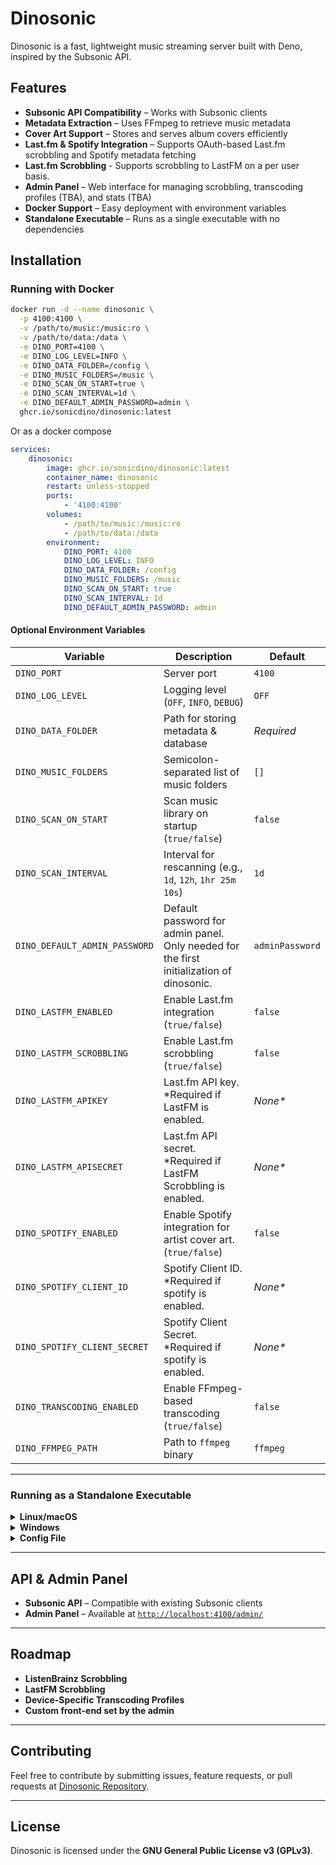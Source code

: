 # Dinosonic

Dinosonic is a fast, lightweight music streaming server built with Deno,
inspired by the Subsonic API.

## Features

- **Subsonic API Compatibility** – Works with Subsonic clients
- **Metadata Extraction** – Uses FFmpeg to retrieve music metadata
- **Cover Art Support** – Stores and serves album covers efficiently
- **Last.fm & Spotify Integration** – Supports OAuth-based Last.fm scrobbling and Spotify metadata fetching
- **Last.fm Scrobbling** - Supports scrobbling to LastFM on a per user basis.
- **Admin Panel** – Web interface for managing scrobbling, transcoding profiles (TBA), and stats (TBA)
- **Docker Support** – Easy deployment with environment variables
- **Standalone Executable** – Runs as a single executable with no dependencies

## Installation

### Running with Docker

```sh
docker run -d --name dinosonic \
  -p 4100:4100 \
  -v /path/to/music:/music:ro \
  -v /path/to/data:/data \
  -e DINO_PORT=4100 \
  -e DINO_LOG_LEVEL=INFO \
  -e DINO_DATA_FOLDER=/config \
  -e DINO_MUSIC_FOLDERS=/music \
  -e DINO_SCAN_ON_START=true \
  -e DINO_SCAN_INTERVAL=1d \
  -e DINO_DEFAULT_ADMIN_PASSWORD=admin \
  ghcr.io/sonicdino/dinosonic:latest
```

Or as a docker compose

```yaml
services:
    dinosonic:
        image: ghcr.io/sonicdino/dinosonic:latest
        container_name: dinosonic
        restart: unless-stopped
        ports:
            - '4100:4100'
        volumes:
            - /path/to/music:/music:ro
            - /path/to/data:/data
        environment:
            DINO_PORT: 4100
            DINO_LOG_LEVEL: INFO
            DINO_DATA_FOLDER: /config
            DINO_MUSIC_FOLDERS: /music
            DINO_SCAN_ON_START: true
            DINO_SCAN_INTERVAL: 1d
            DINO_DEFAULT_ADMIN_PASSWORD: admin
```

#### Optional Environment Variables

| Variable                      | Description                                                                              | Default         |
| ----------------------------- | ---------------------------------------------------------------------------------------- | --------------- |
| `DINO_PORT`                   | Server port                                                                              | `4100`          |
| `DINO_LOG_LEVEL`              | Logging level (`OFF`, `INFO`, `DEBUG`)                                                   | `OFF`           |
| `DINO_DATA_FOLDER`            | Path for storing metadata & database                                                     | _Required_      |
| `DINO_MUSIC_FOLDERS`          | Semicolon-separated list of music folders                                                | `[]`            |
| `DINO_SCAN_ON_START`          | Scan music library on startup (`true/false`)                                             | `false`         |
| `DINO_SCAN_INTERVAL`          | Interval for rescanning (e.g., `1d`, `12h`, `1hr 25m 10s`)                               | `1d`            |
| `DINO_DEFAULT_ADMIN_PASSWORD` | Default password for admin panel. Only needed for the first initialization of dinosonic. | `adminPassword` |
| `DINO_LASTFM_ENABLED`         | Enable Last.fm integration (`true/false`)                                                | `false`         |
| `DINO_LASTFM_SCROBBLING`      | Enable Last.fm scrobbling (`true/false`)                                                 | `false`         |
| `DINO_LASTFM_APIKEY`          | Last.fm API key. \*Required if LastFM is enabled.                                        | _None\*_        |
| `DINO_LASTFM_APISECRET`       | Last.fm API secret. \*Required if LastFM Scrobbling is enabled.                          | _None\*_        |
| `DINO_SPOTIFY_ENABLED`        | Enable Spotify integration for artist cover art. (`true/false`)                          | `false`         |
| `DINO_SPOTIFY_CLIENT_ID`      | Spotify Client ID. \*Required if spotify is enabled.                                     | _None\*_        |
| `DINO_SPOTIFY_CLIENT_SECRET`  | Spotify Client Secret. \*Required if spotify is enabled.                                 | _None\*_        |
| `DINO_TRANSCODING_ENABLED`    | Enable FFmpeg-based transcoding (`true/false`)                                           | `false`         |
| `DINO_FFMPEG_PATH`            | Path to `ffmpeg` binary                                                                  | `ffmpeg`        |

---

### Running as a Standalone Executable

<details>
<summary><strong>Linux/macOS</strong></summary>

```sh
chmod +x dinosonic
./dinosonic --config /path/to/config
```

</details>

<details>
<summary><strong>Windows</strong></summary>

```powershell
dinosonic.exe --config "C:\path\to\config"
```

</details>

<details>
<summary><strong>Config File</strong></summary>

```toml
port = 4100
log_level = "DEBUG"
data_folder = "/path/to/dataDir"
music_folders = [ "/path/to/music", "/path/to/music2" ]
default_admin_password = "adminPassword"
scan_on_start = true

[transcoding]
enabled = false
ffmpeg_path = "ffmpeg"

[last_fm]
enabled = true
api_key = "apiKey"
api_secret = "apiSecret"

[spotify]
enabled = true
client_id = "clientId"
client_secret = "clintSecret"
```

#### Config File Options

| Option                   | Type    | Default         | Description                                                                                        |
| ------------------------ | ------- | --------------- | -------------------------------------------------------------------------------------------------- |
| `port`                   | number  | `4100`          | The port on which Dinosonic runs.                                                                  |
| `log_level`              | string  | `OFF`           | Logging level (e.g., `DEBUG`, `INFO`).                                                             |
| `data_folder`            | string  | _Required_      | Path to store metadata and other data.                                                             |
| `music_folders`          | array   | `[]`            | List of directories containing music.                                                              |
| `scan_on_start`          | boolean | `false`         | Whether to scan the music folder on startup.                                                       |
| `scan_interval`          | string  | `1d`            | Interval between automatic scans.                                                                  |
| `default_admin_password` | string  | `adminPassword` | The default password for the admin account. Only needed for the first initialization of dinosonic. |

#### Transcoding Options

| Option        | Type    | Default  | Description                     |
| ------------- | ------- | -------- | ------------------------------- |
| `enabled`     | boolean | `false`  | Whether transcoding is enabled. |
| `ffmpeg_path` | string  | `ffmpeg` | Path to the FFmpeg executable.  |

#### Last.fm Options

| Option              | Type    | Default  | Description                                                     |
| ------------------- | ------- | -------- | --------------------------------------------------------------- |
| `enabled`           | boolean | _None_   | Whether Last.fm integration is enabled.                         |
| `enable_scrobbling` | boolean | `false`  | Whether to enable Last.fm scrobbling.                           |
| `api_key`           | string  | _None\*_ | Last.fm API key. \*Required if LastFM is enabled.               |
| `api_secret`        | string  | _None\*_ | Last.fm API secret. \*Required if LastFM scrobbling is enabled. |

#### Spotify Options

| Option          | Type    | Default  | Description                                              |
| --------------- | ------- | -------- | -------------------------------------------------------- |
| `enabled`       | boolean | `false`  | Whether Spotify integration is enabled.                  |
| `client_id`     | string  | _None\*_ | Spotify client ID. \*Required if spotify is enabled.     |
| `client_secret` | string  | _None\*_ | Spotify client secret. \*Required if spotify is enabled. |

</details>

---

## API & Admin Panel

- **Subsonic API** – Compatible with existing Subsonic clients
- **Admin Panel** – Available at [`http://localhost:4100/admin/`](http://localhost:4100/admin/)

---

## Roadmap

- **ListenBrainz Scrobbling**
- **LastFM Scrobbling**
- **Device-Specific Transcoding Profiles**
- **Custom front-end set by the admin**

---

## Contributing

Feel free to contribute by submitting issues, feature requests, or pull requests at [Dinosonic Repository](https://git.rapidfuge.com/rapidfuge/dinosonic).

---

## License

Dinosonic is licensed under the **GNU General Public License v3 (GPLv3)**.
